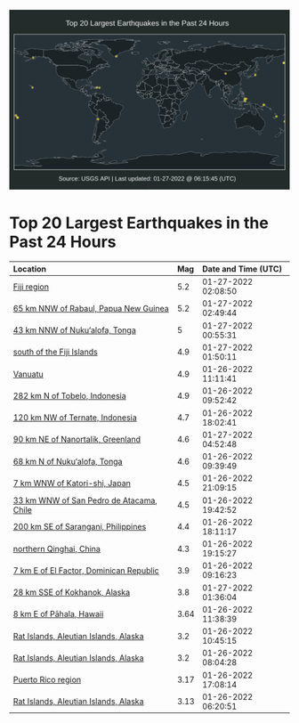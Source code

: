 ![Map](./map.png)

# Top 20 Largest Earthquakes in the Past 24 Hours

| Location | Mag | Date and Time (UTC) |
|:---|:---|:---|
| [Fiji region](https://earthquake.usgs.gov/earthquakes/eventpage/us7000gffj) | 5.2 | 01-27-2022 02:08:50 |
| [65 km NNW of Rabaul, Papua New Guinea](https://earthquake.usgs.gov/earthquakes/eventpage/us7000gffu) | 5.2 | 01-27-2022 02:49:44 |
| [43 km NNW of Nuku‘alofa, Tonga](https://earthquake.usgs.gov/earthquakes/eventpage/us7000gff6) | 5 | 01-27-2022 00:55:31 |
| [south of the Fiji Islands](https://earthquake.usgs.gov/earthquakes/eventpage/us7000gfff) | 4.9 | 01-27-2022 01:50:11 |
| [Vanuatu](https://earthquake.usgs.gov/earthquakes/eventpage/us7000gf8i) | 4.9 | 01-26-2022 11:11:41 |
| [282 km N of Tobelo, Indonesia](https://earthquake.usgs.gov/earthquakes/eventpage/us7000gf85) | 4.9 | 01-26-2022 09:52:42 |
| [120 km NW of Ternate, Indonesia](https://earthquake.usgs.gov/earthquakes/eventpage/us7000gfbu) | 4.7 | 01-26-2022 18:02:41 |
| [90 km NE of Nanortalik, Greenland](https://earthquake.usgs.gov/earthquakes/eventpage/us7000gfgq) | 4.6 | 01-27-2022 04:52:48 |
| [68 km N of Nuku‘alofa, Tonga](https://earthquake.usgs.gov/earthquakes/eventpage/us7000gfe8) | 4.6 | 01-26-2022 09:39:49 |
| [7 km WNW of Katori-shi, Japan](https://earthquake.usgs.gov/earthquakes/eventpage/us7000gfd9) | 4.5 | 01-26-2022 21:09:15 |
| [33 km WNW of San Pedro de Atacama, Chile](https://earthquake.usgs.gov/earthquakes/eventpage/us7000gfcj) | 4.5 | 01-26-2022 19:42:52 |
| [200 km SE of Sarangani, Philippines](https://earthquake.usgs.gov/earthquakes/eventpage/us7000gfby) | 4.4 | 01-26-2022 18:11:17 |
| [northern Qinghai, China](https://earthquake.usgs.gov/earthquakes/eventpage/us7000gfcd) | 4.3 | 01-26-2022 19:15:27 |
| [7 km E of El Factor, Dominican Republic](https://earthquake.usgs.gov/earthquakes/eventpage/us7000gf7y) | 3.9 | 01-26-2022 09:16:23 |
| [28 km SSE of Kokhanok, Alaska](https://earthquake.usgs.gov/earthquakes/eventpage/ak02218obj1q) | 3.8 | 01-27-2022 01:36:04 |
| [8 km E of Pāhala, Hawaii](https://earthquake.usgs.gov/earthquakes/eventpage/hv72890502) | 3.64 | 01-26-2022 11:38:39 |
| [Rat Islands, Aleutian Islands, Alaska](https://earthquake.usgs.gov/earthquakes/eventpage/us7000gfge) | 3.2 | 01-26-2022 10:45:15 |
| [Rat Islands, Aleutian Islands, Alaska](https://earthquake.usgs.gov/earthquakes/eventpage/av91472446) | 3.2 | 01-26-2022 08:04:28 |
| [Puerto Rico region](https://earthquake.usgs.gov/earthquakes/eventpage/pr2022026004) | 3.17 | 01-26-2022 17:08:14 |
| [Rat Islands, Aleutian Islands, Alaska](https://earthquake.usgs.gov/earthquakes/eventpage/av91472431) | 3.13 | 01-26-2022 06:20:51 |
